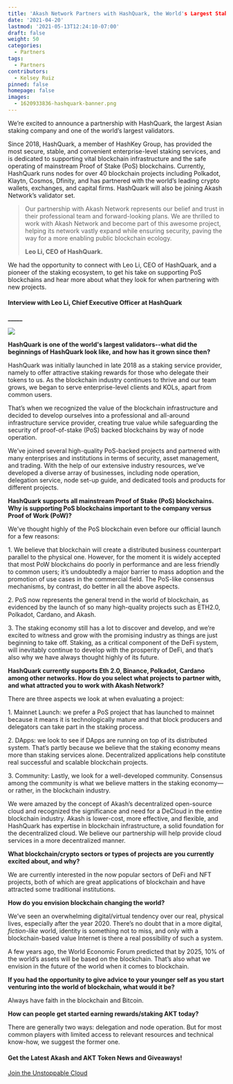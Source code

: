```yaml
---
title: 'Akash Network Partners with HashQuark, the World's Largest Staking+ Service Provider'
date: '2021-04-20'
lastmod: '2021-05-13T12:24:10-07:00'
draft: false
weight: 50
categories:
  - Partners
tags:
  - Partners
contributors:
  - Kelsey Ruiz
pinned: false
homepage: false
images:
  - 1620933836-hashquark-banner.png
---
```

  
We’re excited to announce a partnership with HashQuark, the largest Asian staking company and one of the world’s largest validators. 

Since 2018, HashQuark, a member of HashKey Group, has provided the most secure, stable, and convenient enterprise-level staking services, and is dedicated to supporting vital blockchain infrastructure and the safe operating of mainstream Proof of Stake (PoS) blockchains. Currently, HashQuark runs nodes for over 40 blockchain projects including Polkadot, Klaytn, Cosmos, Dfinity, and has partnered with the world’s leading crypto wallets, exchanges, and capital firms. HashQuark will also be joining Akash Network’s validator set. 

> Our partnership with Akash Network represents our belief and trust in their professional team and forward-looking plans. We are thrilled to work with Akash Network and become part of this awesome project, helping its network vastly expand while ensuring security, paving the way for a more enabling public blockchain ecology.
> 
>   
> **Leo Li, CEO of HashQuark.**

We had the opportunity to connect with Leo Li, CEO of HashQuark, and a pioneer of the staking ecosystem, to get his take on supporting PoS blockchains and hear more about what they look for when partnering with new projects.   

#### **Interview with Leo Li, Chief Executive Officer at HashQuark**  
**\_\_\_\_\_**

![](https://www.datocms-assets.com/45776/1620925267-hashquark-ceo-1024x1000.png)

  

**HashQuark is one of the world's largest validators--what did the beginnings of HashQuark look like, and how has it grown since then?**  

HashQuark was initially launched in late 2018 as a staking service provider, namely to offer attractive staking rewards for those who delegate their tokens to us. As the blockchain industry continues to thrive and our team grows, we began to serve enterprise-level clients and KOLs, apart from common users.   

That’s when we recognized the value of the blockchain infrastructure and decided to develop ourselves into a professional and all-around infrastructure service provider, creating true value while safeguarding the security of proof-of-stake (PoS) backed blockchains by way of node operation.   

We’ve joined several high-quality PoS-backed projects and partnered with many enterprises and institutions in terms of security, asset management, and trading. With the help of our extensive industry resources, we’ve developed a diverse array of businesses, including node operation, delegation service, node set-up guide, and dedicated tools and products for different projects.   
  

**HashQuark supports all mainstream Proof of Stake (PoS) blockchains. Why is supporting PoS blockchains important to the company versus Proof of Work (PoW)?**  

We’ve thought highly of the PoS blockchain even before our official launch for a few reasons: 

1\. We believe that blockchain will create a distributed business counterpart parallel to the physical one. However, for the moment it is widely accepted that most PoW blockchains do poorly in performance and are less friendly to common users; it’s undoubtedly a major barrier to mass adoption and the promotion of use cases in the commercial field. The PoS-like consensus mechanisms, by contrast, do better in all the above aspects.  

2\. PoS now represents the general trend in the world of blockchain, as evidenced by the launch of so many high-quality projects such as ETH2.0, Polkadot, Cardano, and Akash.   

3\. The staking economy still has a lot to discover and develop, and we’re excited to witness and grow with the promising industry as things are just beginning to take off. Staking, as a critical component of the DeFi system, will inevitably continue to develop with the prosperity of DeFi, and that’s also why we have always thought highly of its future.  
  

**HashQuark currently supports Eth 2.0, Binance, Polkadot, Cardano among other networks. How do you select what projects to partner with, and what attracted you to work with Akash Network?**   

There are three aspects we look at when evaluating a project:  

1\. Mainnet Launch: we prefer a PoS project that has launched to mainnet because it means it is technologically mature and that block producers and delegators can take part in the staking process.  

2\. DApps: we look to see if DApps are running on top of its distributed system. That’s partly because we believe that the staking economy means more than staking services alone. Decentralized applications help constitute real successful and scalable blockchain projects.  

3\. Community: Lastly, we look for a well-developed community. Consensus among the community is what we believe matters in the staking economy—or rather, in the blockchain industry.  

We were amazed by the concept of Akash’s decentralized open-source cloud and recognized the significance and need for a DeCloud in the entire blockchain industry. Akash is lower-cost, more effective, and flexible, and HashQuark has expertise in blockchain infrastructure, a solid foundation for the decentralized cloud. We believe our partnership will help provide cloud services in a more decentralized manner.  
  

**What blockchain/crypto sectors or types of projects are you currently excited about, and why?**  

We are currently interested in the now popular sectors of DeFi and NFT projects, both of which are great applications of blockchain and have attracted some traditional institutions.  
  

**How do you envision blockchain changing the world?**

We’ve seen an overwhelming digital/virtual tendency over our real, physical lives, especially after the year 2020. There’s no doubt that in a more digital, _fiction-like_ world, identity is something not to miss, and only with a blockchain-based value Internet is there a real possibility of such a system.

A few years ago, the World Economic Forum predicted that by 2025, 10% of the world’s assets will be based on the blockchain. That’s also what we envision in the future of the world when it comes to blockchain.  
  

**If you had the opportunity to give advice to your younger self as you start venturing into the world of blockchain, what would it be?**  

Always have faith in the blockchain and Bitcoin.  
  

**How can people get started earning rewards/staking AKT today?**   

There are generally two ways: delegation and node operation. But for most common players with limited access to relevant resources and technical know-how, we suggest the former one.   
  

#### **Get the Latest Akash and AKT Token News and Giveaways!**

[Join the Unstoppable Cloud](https://t.me/AkashNW)